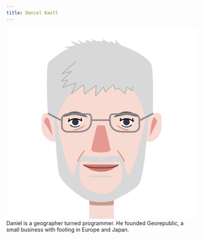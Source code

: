 ```yaml
---
title: Daniel Kastl
---
```


<p>
<img src="/img/tanja/cc-by-nc-nd/team/Daniel.svg" className="kg-card kg-image-card kg-card-hascaption" />
<br />
Daniel is a geographer turned programmer. He founded Georepublic, a small business with footing in Europe and Japan.
</p>